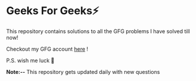 # Geeks For Geeks⚡ 

This repository contains solutions to all the GFG problems I have solved till now!

Checkout my GFG account [here](https://auth.geeksforgeeks.org/user/vishalsinghagr25) !

P.S. wish me luck 💫

**Note:--** This repository gets updated daily with new questions